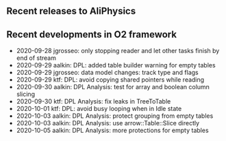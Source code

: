 ## Recent releases to AliPhysics
## Recent developments in O2 framework
- 2020-09-28 jgrosseo: only stopping reader and let other tasks finish by end of stream
- 2020-09-29 aalkin: DPL: added table builder warning for empty tables
- 2020-09-29 jgrosseo: data model changes: track type and flags
- 2020-09-29 ktf: DPL: avoid copying shared pointers while reading
- 2020-09-30 aalkin: DPL Analysis: test for array and boolean column slicing
- 2020-09-30 ktf: DPL Analysis: fix leaks in TreeToTable
- 2020-10-01 ktf: DPL: avoid busy looping when in Idle state
- 2020-10-03 aalkin: DPL Analysis: protect grouping from empty tables
- 2020-10-03 aalkin: DPL Analysis: use arrow::Table::Slice directly
- 2020-10-05 aalkin: DPL Analysis: more protections for empty tables
